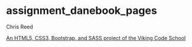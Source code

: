 # assignment_danebook_pages

Chris Reed

[An HTML5, CSS3, Bootstrap, and SASS project of the Viking Code School](http://www.vikingcodeschool.com)
